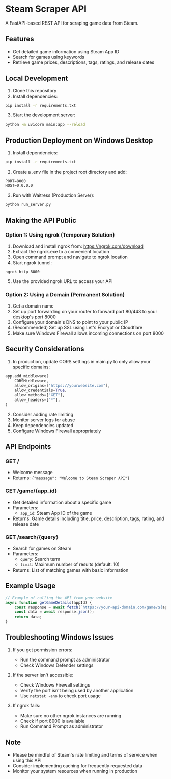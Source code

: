 # Steam Scraper API

A FastAPI-based REST API for scraping game data from Steam.

## Features

- Get detailed game information using Steam App ID
- Search for games using keywords
- Retrieve game prices, descriptions, tags, ratings, and release dates

## Local Development

1. Clone this repository
2. Install dependencies:
```bash
pip install -r requirements.txt
```

3. Start the development server:
```bash
python -m uvicorn main:app --reload
```

## Production Deployment on Windows Desktop

1. Install dependencies:
```bash
pip install -r requirements.txt
```

2. Create a .env file in the project root directory and add:
```
PORT=8000
HOST=0.0.0.0
```

3. Run with Waitress (Production Server):
```bash
python run_server.py
```

## Making the API Public

### Option 1: Using ngrok (Temporary Solution)
1. Download and install ngrok from: https://ngrok.com/download
2. Extract the ngrok.exe to a convenient location
3. Open command prompt and navigate to ngrok location
4. Start ngrok tunnel:
```bash
ngrok http 8000
```
5. Use the provided ngrok URL to access your API

### Option 2: Using a Domain (Permanent Solution)
1. Get a domain name
2. Set up port forwarding on your router to forward port 80/443 to your desktop's port 8000
3. Configure your domain's DNS to point to your public IP
4. (Recommended) Set up SSL using Let's Encrypt or Cloudflare
5. Make sure Windows Firewall allows incoming connections on port 8000

## Security Considerations

1. In production, update CORS settings in main.py to only allow your specific domains:
```python
app.add_middleware(
    CORSMiddleware,
    allow_origins=["https://yourwebsite.com"],
    allow_credentials=True,
    allow_methods=["GET"],
    allow_headers=["*"],
)
```

2. Consider adding rate limiting
3. Monitor server logs for abuse
4. Keep dependencies updated
5. Configure Windows Firewall appropriately

## API Endpoints

### GET /
- Welcome message
- Returns: `{"message": "Welcome to Steam Scraper API"}`

### GET /game/{app_id}
- Get detailed information about a specific game
- Parameters:
  - `app_id`: Steam App ID of the game
- Returns: Game details including title, price, description, tags, rating, and release date

### GET /search/{query}
- Search for games on Steam
- Parameters:
  - `query`: Search term
  - `limit`: Maximum number of results (default: 10)
- Returns: List of matching games with basic information

## Example Usage

```javascript
// Example of calling the API from your website
async function getGameDetails(appId) {
    const response = await fetch(`https://your-api-domain.com/game/${appId}`);
    const data = await response.json();
    return data;
}
```

## Troubleshooting Windows Issues

1. If you get permission errors:
   - Run the command prompt as administrator
   - Check Windows Defender settings

2. If the server isn't accessible:
   - Check Windows Firewall settings
   - Verify the port isn't being used by another application
   - Use `netstat -ano` to check port usage

3. If ngrok fails:
   - Make sure no other ngrok instances are running
   - Check if port 8000 is available
   - Run Command Prompt as administrator

## Note
- Please be mindful of Steam's rate limiting and terms of service when using this API
- Consider implementing caching for frequently requested data
- Monitor your system resources when running in production
